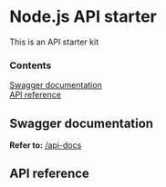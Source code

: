 ﻿
# Node.js API starter

This is an API starter kit

### Contents

[Swagger documentation](#swagger-documentation)<br/>
[API reference](#api-reference)<br/>

<a name=swagger-documentation></a>

## Swagger documentation

**Refer to:** [/api-docs](http://localhost:3000/api-docs)

<a name=api-reference></a>

## API reference